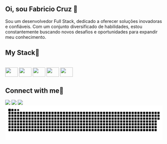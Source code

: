 ## Oi, sou Fabricio Cruz 👋

Sou um desenvolvedor Full Stack, dedicado a oferecer soluções inovadoras e confiáveis. Com um conjunto diversificado de habilidades, estou constantemente buscando novos desafios e oportunidades para expandir meu conhecimento. 

## My Stack🚀

<div style="display: inline_block"><br>
  <img aling="center"  height="30" width="40" src="https://cdn.jsdelivr.net/gh/devicons/devicon@latest/icons/html5/html5-original.svg" />
  <img aling="center"  height="30" width="40" src="https://cdn.jsdelivr.net/gh/devicons/devicon@latest/icons/javascript/javascript-original.svg" />
  <img aling="center"  height="30" width="40" src="https://cdn.jsdelivr.net/gh/devicons/devicon@latest/icons/css3/css3-original.svg" />
  <img aling="center"  height="30" width="40" src="https://cdn.jsdelivr.net/gh/devicons/devicon@latest/icons/azuresqldatabase/azuresqldatabase-original.svg" />
  <img aling="center"  height="30" width="40" src="https://cdn.jsdelivr.net/gh/devicons/devicon@latest/icons/csharp/csharp-original.svg" /> 
</div>

## Connect with me📱

<div>
  <a href="https://www.linkedin.com/in/fabricio-cruz-987800160/"><img src="https://img.shields.io/badge/LinkedIn-0077B5?style=for-the-badge&logo=linkedin&logoColor=white"></a>
  <a href="https://twitter.com/fabriciocruzc1"><img src="https://img.shields.io/badge/Twitter-1DA1F2?style=for-the-badge&logo=twitter&logoColor=white"></a>
  <a href="https://www.instagram.com/fabriciocruz10/"><img src="https://img.shields.io/badge/Instagram-E4405F?style=for-the-badge&logo=instagram&logoColor=white"></a>
</div>

<picture>
  <source media="(prefers-color-scheme: dark)" srcset="https://raw.githubusercontent.com/fabriciocruzc/fabriciocruzc/output/github-contribution-grid-snake-dark.svg">
  <source media="(prefers-color-scheme: light)" srcset="https://raw.githubusercontent.com/fabriciocruzc/fabriciocruzc/output/github-contribution-grid-snake.svg">
  <img alt="github contribution grid snake animation" src="https://raw.githubusercontent.com/fabriciocruzc/fabriciocruzc/output/github-contribution-grid-snake.svg">
</picture>
<br><br>


